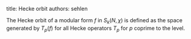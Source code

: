 title: Hecke orbit
authors:
    sehlen

The Hecke orbit of a modular form $f$ in $S_k(N,\chi)$ is defined as the 
space generated by $T_p(f)$ for all <a knowl="lmfdb/mf.elliptic.hecke-operator">Hecke operators</a> $T_p$ for $p$ coprime to the <a knowl="lmfdb/mf.elliptic.level">level</a>.
